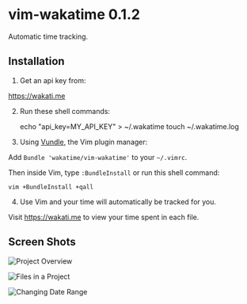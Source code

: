 vim-wakatime 0.1.2
===========

Automatic time tracking.

Installation
------------

1) Get an api key from:

https://wakati.me

2) Run these shell commands:

    echo "api_key=MY_API_KEY" > ~/.wakatime
    touch ~/.wakatime.log

3) Using [Vundle](https://github.com/gmarik/vundle), the Vim plugin manager:

Add `Bundle 'wakatime/vim-wakatime'` to your `~/.vimrc`.

Then inside Vim, type `:BundleInstall` or run this shell command:

    vim +BundleInstall +qall

4) Use Vim and your time will automatically be tracked for you.

Visit https://wakati.me to view your time spent in each file.

Screen Shots
------------

![Project Overview](https://www.wakati.me/static/img/ScreenShots/Screenshot%20from%202013-06-26%2001:12:59.png)

![Files in a Project](https://www.wakati.me/static/img/ScreenShots/Screenshot%20from%202013-06-26%2001:13:13.png)

![Changing Date Range](https://www.wakati.me/static/img/ScreenShots/Screenshot%20from%202013-06-26%2001:13:53.png)

